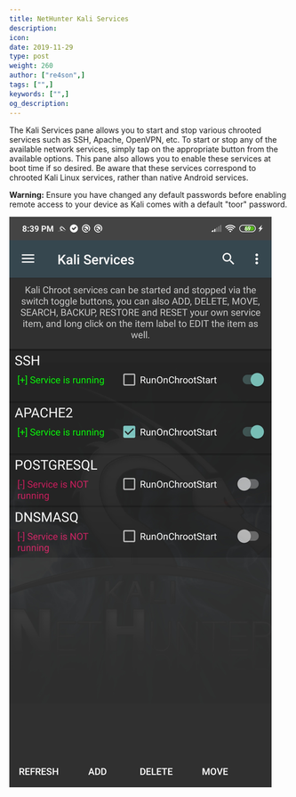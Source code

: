 ```yaml
---
title: NetHunter Kali Services
description:
icon:
date: 2019-11-29
type: post
weight: 260
author: ["re4son",]
tags: ["",]
keywords: ["",]
og_description:
---
```


The Kali Services pane allows you to start and stop various chrooted services such as SSH, Apache, OpenVPN, etc. To start or stop any of the available network services, simply tap on the appropriate button from the available options. This pane also allows you to enable these services at boot time if so desired. Be aware that these services correspond to chrooted Kali Linux services, rather than native Android services.

**Warning:** Ensure you have changed any default passwords before enabling remote access to your device as Kali comes with a default "toor" password.

![](./nethunter-services.png)
